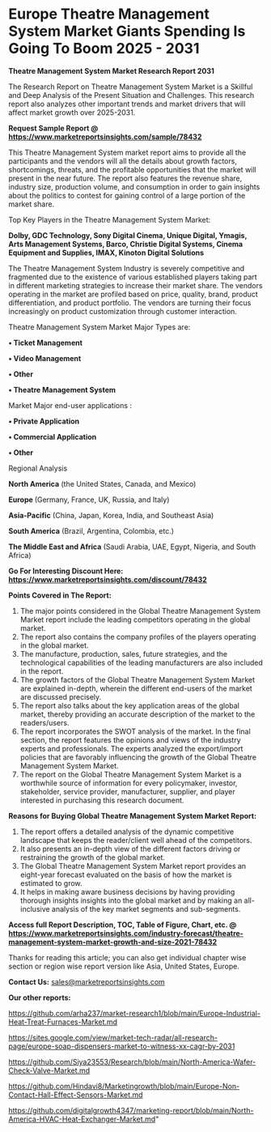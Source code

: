 # Europe Theatre Management System Market Giants Spending Is Going To Boom 2025 - 2031

<strong>Theatre Management System Market Research Report 2031</strong>

The Research Report on Theatre Management System Market is a Skillful and Deep Analysis of the Present Situation and Challenges. This research report also analyzes other important trends and market drivers that will affect market growth over 2025-2031.

<strong>Request Sample Report @ <a href=https://www.marketreportsinsights.com/sample/78432>https://www.marketreportsinsights.com/sample/78432</a></strong>

This Theatre Management System market report aims to provide all the participants and the vendors will all the details about growth factors, shortcomings, threats, and the profitable opportunities that the market will present in the near future. The report also features the revenue share, industry size, production volume, and consumption in order to gain insights about the politics to contest for gaining control of a large portion of the market share.

Top Key Players in the Theatre Management System Market:

<strong>Dolby, GDC Technology, Sony Digital Cinema, Unique Digital, Ymagis, Arts Management Systems, Barco, Christie Digital Systems, Cinema Equipment and Supplies, IMAX, Kinoton Digital Solutions</strong>

The Theatre Management System Industry is severely competitive and fragmented due to the existence of various established players taking part in different marketing strategies to increase their market share. The vendors operating in the market are profiled based on price, quality, brand, product differentiation, and product portfolio. The vendors are turning their focus increasingly on product customization through customer interaction.

Theatre Management System Market Major Types are:

<strong>• Ticket Management

• Video Management

• Other

• Theatre Management System</strong>

Market Major end-user applications :

<strong>• Private Application

• Commercial Application

• Other</strong>

Regional Analysis

</u><strong><b>North America</b></strong> (the United States, Canada, and Mexico)

<strong><b>Europe </b></strong>(Germany, France, UK, Russia, and Italy)

<strong><b>Asia-Pacific</b></strong> (China, Japan, Korea, India, and Southeast Asia)

<strong><b>South America</b></strong> (Brazil, Argentina, Colombia, etc.)

<strong><b>The Middle East and Africa</b></strong> (Saudi Arabia, UAE, Egypt, Nigeria, and South Africa)

<strong>Go For Interesting Discount Here: <a href=https://www.marketreportsinsights.com/discount/78432>https://www.marketreportsinsights.com/discount/78432</a></strong>

<strong>Points Covered in The Report:</strong>
<ol>
  <li>The major points considered in the Global Theatre Management System Market report include the leading competitors operating in the global market.</li>
  <li>The report also contains the company profiles of the players operating in the global market.</li>
  <li>The manufacture, production, sales, future strategies, and the technological capabilities of the leading manufacturers are also included in the report.</li>
  <li>The growth factors of the Global Theatre Management System Market are explained in-depth, wherein the different end-users of the market are discussed precisely.</li>
  <li>The report also talks about the key application areas of the global market, thereby providing an accurate description of the market to the readers/users.</li>
  <li>The report incorporates the SWOT analysis of the market. In the final section, the report features the opinions and views of the industry experts and professionals. The experts analyzed the export/import policies that are favorably influencing the growth of the Global Theatre Management System Market.</li>
  <li>The report on the Global Theatre Management System Market is a worthwhile source of information for every policymaker, investor, stakeholder, service provider, manufacturer, supplier, and player interested in purchasing this research document.</li>
</ol>
<strong>Reasons for Buying Global Theatre Management System Market Report:</strong>

<ol>
  <li>The report offers a detailed analysis of the dynamic competitive landscape that keeps the reader/client well ahead of the competitors.</li>
  <li>It also presents an in-depth view of the different factors driving or restraining the growth of the global market.</li>
  <li>The Global Theatre Management System Market report provides an eight-year forecast evaluated on the basis of how the market is estimated to grow.</li>
  <li>It helps in making aware business decisions by having providing thorough insights insights into the global market and by making an all-inclusive analysis of the key market segments and sub-segments.</li>
</ol>
<strong>Access full Report Description, TOC, Table of Figure, Chart, etc. @ <a href=https://www.marketreportsinsights.com/industry-forecast/theatre-management-system-market-growth-and-size-2021-78432>https://www.marketreportsinsights.com/industry-forecast/theatre-management-system-market-growth-and-size-2021-78432</a></strong>


Thanks for reading this article; you can also get individual chapter wise section or region wise report version like Asia, United States, Europe.

<strong>Contact Us:</strong>
sales@marketreportsinsights.com

<strong>Our other reports:</strong>

<a href=https://github.com/arha237/market-research1/blob/main/Europe-Industrial-Heat-Treat-Furnaces-Market.md>https://github.com/arha237/market-research1/blob/main/Europe-Industrial-Heat-Treat-Furnaces-Market.md</a>

<a href=https://sites.google.com/view/market-tech-radar/all-research-page/europe-soap-dispensers-market-to-witness-xx-cagr-by-2031>https://sites.google.com/view/market-tech-radar/all-research-page/europe-soap-dispensers-market-to-witness-xx-cagr-by-2031</a>

<a href=https://github.com/Siya23553/Research/blob/main/North-America-Wafer-Check-Valve-Market.md>https://github.com/Siya23553/Research/blob/main/North-America-Wafer-Check-Valve-Market.md</a>

<a href=https://github.com/Hindavi8/Marketingrowth/blob/main/Europe-Non-Contact-Hall-Effect-Sensors-Market.md>https://github.com/Hindavi8/Marketingrowth/blob/main/Europe-Non-Contact-Hall-Effect-Sensors-Market.md</a>

<a href=https://github.com/digitalgrowth4347/marketing-report/blob/main/North-America-HVAC-Heat-Exchanger-Market.md>https://github.com/digitalgrowth4347/marketing-report/blob/main/North-America-HVAC-Heat-Exchanger-Market.md</a>"
